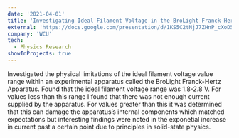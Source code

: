 ```yaml
---
date: '2021-04-01'
title: 'Investigating Ideal Filament Voltage in the BroLight Franck-Hertz Apparatus'
external: 'https://docs.google.com/presentation/d/1KS5C2tNjJ7ZHnP_cXoD5H1TBqRhfJ65Sk8DLXQtzBX0/edit?usp=sharing'
company: 'WCU'
tech:
  - Physics Research
showInProjects: true
---
```


Investigated the physical limitations of the ideal filament voltage value range within an experimental apparatus called the BroLight Franck-Hertz Apparatus. Found that the ideal filament voltage range was 1.8-2.8 V. For values less than this range I found that there was not enough current supplied by the apparatus. For values greater than this it was determined that this can damage the apparatus’s internal components which matched expectations but interesting findings were noted in the exponetial increase in current past a certain point due to principles in solid-state physics.
